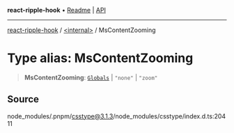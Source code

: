 **react-ripple-hook** • [Readme](../../README.md) \| [API](../../globals.md)

---

[react-ripple-hook](../../README.md) / [\<internal\>](../README.md) / MsContentZooming

# Type alias: MsContentZooming

> **MsContentZooming**: [`Globals`](Globals.md) \| `"none"` \| `"zoom"`

## Source

node_modules/.pnpm/csstype@3.1.3/node_modules/csstype/index.d.ts:20411
